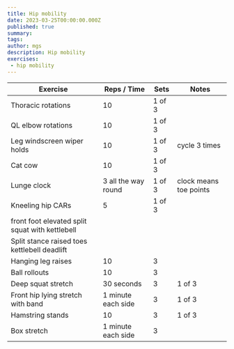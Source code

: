 ```yaml
---
title: Hip mobility
date: 2023-03-25T00:00:00.000Z
published: true
summary: 
tags:
author: mgs
description: Hip mobility
exercises: 
 - hip mobility
---
```

Exercise|Reps / Time|Sets|Notes
--|--|--|--|
Thoracic rotations|  10| 1 of 3 |  |  
QL elbow rotations|10  | 1 of 3 |  |  
 Leg windscreen wiper holds |10  | 1 of 3 |  cycle 3 times|  
 Cat cow | 10 | 1 of 3 |  |  
Lunge clock| 3 all the way round | 1 of 3 |  clock means toe points| 
 Kneeling hip CARs| 5 | 1 of 3 |  |  
 front foot elevated split squat with kettlebell |  |  |  |
 Split stance raised toes kettlebell deadlift |  |  |  |
 Hanging leg raises | 10 | 3 | |
Ball rollouts | 10 | 3 | |
Deep squat stretch | 30 seconds | 3 | 1 of 3  |
 Front hip lying stretch with band | 1 minute each side | 3 | 1 of 3 |
  Hamstring stands | 10 | 3 | 1 of 3  |
 Box stretch | 1 minute each side | 3 |  |  
